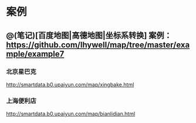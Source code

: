 案例
====================

@(笔记)[百度地图|高德地图|坐标系转换]
案例：https://github.com/lhywell/map/tree/master/example/example7
-------------------

### 北京星巴克

http://smartdata.b0.upaiyun.com/map/xingbake.html

### 上海便利店

http://smartdata.b0.upaiyun.com/map/bianlidian.html